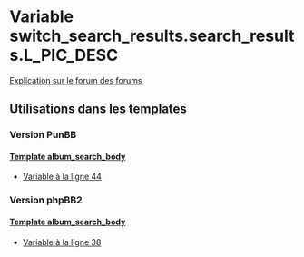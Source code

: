 # Variable switch_search_results.search_results.L_PIC_DESC
[Explication sur le forum des forums](http://forum.forumactif.com/t294113-listing-des-variables#switch_search_results.search_results.L_PIC_DESC)

## Utilisations dans les templates

### Version PunBB

#### [Template album_search_body](punbb/album_search_body.md)
* [Variable à la ligne 44](../punbb/album_search_body.tpl#L44)

### Version phpBB2

#### [Template album_search_body](subsilver/album_search_body.md)
* [Variable à la ligne 38](../subsilver/album_search_body.tpl#L38)